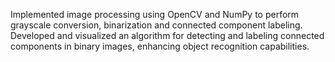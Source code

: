 Implemented image processing using OpenCV and NumPy to perform grayscale conversion, binarization and connected component labeling.
Developed and visualized an algorithm for detecting and labeling connected components in binary images, enhancing object recognition capabilities.
